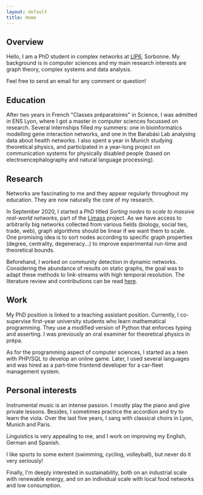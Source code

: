 ```yaml
---
layout: default
title: Home
---
```


## Overview

Hello, I am a PhD student in complex networks at [LIP6](https://www.lip6.fr/), Sorbonne. My background is in computer sciences and my main research interests are graph theory, complex systems and data analysis.

Feel free to send an email for any comment or question!

## Education

After two years in French "Classes préparatoires" in Science, I was admitted in ENS Lyon, where I got a master in computer sciences focussed on research. Several internships filled my summers: one in bioinformatics modelling gene interaction networks, and one in the Barabási Lab analysing data about health networks. I also spent a year in Munich studying theoretical physics, and participated in a year-long project on communication systems for physically disabled people (based on electroencephalography and natural language processing).

## Research

Networks are fascinating to me and they appear regularly throughout my education. They are now naturally the core of my research.

In September 2020, I started a PhD titled _Sorting nodes to scale to massive real-world networks_, part of the [Limass](https://sites.google.com/view/limass) project. As we have access to arbitrarily big networks collected from various fields (biology, social ties, trade, web), graph algorithms should be linear if we want them to scale. One promising idea is to sort nodes according to specific graph properties (degree, centrality, degeneracy...) to improve experimental run-time and theoretical bounds.

Beforehand, I worked on community detection in dynamic networks. Considering the abundance of results on static graphs, the goal was to adapt these methods to link-streams with high temporal resolution. The literature review and contributions can be read [here](/public/Lecuyer_Community-detection-in-fine-grained-dynamical-networks_2020.pdf).

## Work

My PhD position is linked to a teaching assistant position. Currently, I co-supervise first-year university students who learn mathematical programming. They use a modified version of Python that enforces typing and asserting. I was previously an oral examiner for theoretical physics in prépa.

As for the programming aspect of computer sciences, I started as a teen with PHP/SQL to develop an online game. Later, I used several languages and was hired as a part-time frontend developer for a car-fleet management system.

## Personal interests

Instrumental music is an intense passion. I mostly play the piano and give private lessons. Besides, I sometimes practice the accordion and try to learn the viola. Over the last five years, I sang with classical choirs in Lyon, Munich and Paris.

Linguistics is very appealing to me, and I work on improving my English, German and Spanish.

I like sports to some extent (swimming, cycling, volleyball), but never do it very seriously!

Finally, I'm deeply interested in sustainability, both on an industrial scale with renewable energy, and on an individual scale with local food networks and low consumption.
